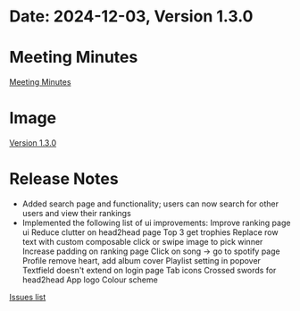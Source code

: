 # Date: 2024-12-03, Version 1.3.0

# Meeting Minutes

[Meeting Minutes](https://git.uwaterloo.ca/s56grewa/team-102-16/-/wikis/Meeting-Minutes)

# Image

[Version 1.3.0](https://git.uwaterloo.ca/s56grewa/team-102-16/-/blob/main/mobile/release/final-release.apk)

# Release Notes

* Added search page and functionality; users can now search for other users and view their rankings
* Implemented the following list of ui improvements: 
Improve ranking page ui 
Reduce clutter on head2head page
Top 3 get trophies
Replace row text with custom composable
click or swipe image to pick winner 
Increase padding on ranking page 
Click on song -> go to spotify page 
Profile remove heart, add album cover
Playlist setting in popover
Textfield doesn't extend on login page
Tab icons
Crossed swords for head2head
App logo
Colour scheme

[Issues list](https://git.uwaterloo.ca/s56grewa/team-102-16/-/issues)